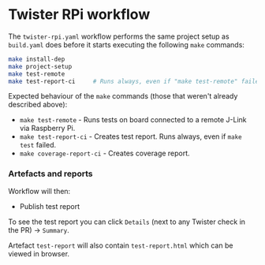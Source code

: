 # Twister RPi workflow

The `twister-rpi.yaml` workflow performs the same project setup as `build.yaml` does before it
starts executing the following `make` commands:

```bash
make install-dep
make project-setup
make test-remote
make test-report-ci     # Runs always, even if "make test-remote" failed
```

Expected behaviour of the `make` commands (those that weren't already described
above):

- `make test-remote` - Runs tests on board connected to a remote J-Link via Raspberry Pi.
- `make test-report-ci` - Creates test report. Runs always, even if `make test`
  failed.
- `make coverage-report-ci` - Creates coverage report.

### Artefacts and reports

Workflow will then:

- Publish test report

To see the test report you can click `Details` (next to any Twister check in the
PR) -> `Summary`.

Artefact `test-report` will also contain `test-report.html` which can be viewed
in browser.
